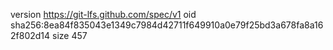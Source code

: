 version https://git-lfs.github.com/spec/v1
oid sha256:8ea84f835043e1349c7984d42711f649910a0e79f25bd3a678fa8a162f802d14
size 457
